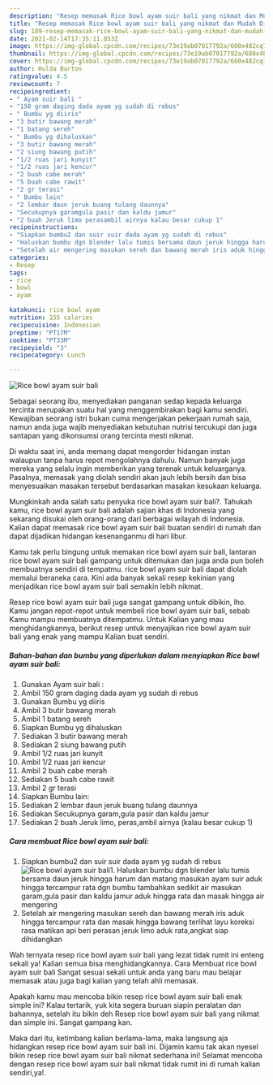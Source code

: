 ```yaml
---
description: "Resep memasak Rice bowl ayam suir bali yang nikmat dan Mudah Dibuat"
title: "Resep memasak Rice bowl ayam suir bali yang nikmat dan Mudah Dibuat"
slug: 189-resep-memasak-rice-bowl-ayam-suir-bali-yang-nikmat-dan-mudah-dibuat
date: 2021-02-14T17:35:11.853Z
image: https://img-global.cpcdn.com/recipes/73e19ab07017792a/680x482cq70/rice-bowl-ayam-suir-bali-foto-resep-utama.jpg
thumbnail: https://img-global.cpcdn.com/recipes/73e19ab07017792a/680x482cq70/rice-bowl-ayam-suir-bali-foto-resep-utama.jpg
cover: https://img-global.cpcdn.com/recipes/73e19ab07017792a/680x482cq70/rice-bowl-ayam-suir-bali-foto-resep-utama.jpg
author: Hulda Barton
ratingvalue: 4.5
reviewcount: 7
recipeingredient:
- " Ayam suir bali "
- "150 gram daging dada ayam yg sudah di rebus"
- " Bumbu yg diiris"
- "3 butir bawang merah"
- "1 batang sereh"
- " Bumbu yg dihaluskan"
- "3 butir bawang merah"
- "2 siung bawang putih"
- "1/2 ruas jari kunyit"
- "1/2 ruas jari kencur"
- "2 buah cabe merah"
- "5 buah cabe rawit"
- "2 gr terasi"
- " Bumbu lain"
- "2 lembar daun jeruk buang tulang daunnya"
- "Secukupnya garamgula pasir dan kaldu jamur"
- "2 buah Jeruk limo perasambil airnya kalau besar cukup 1"
recipeinstructions:
- "Siapkan bumbu2 dan suir suir dada ayam yg sudah di rebus"
- "Haluskan bumbu dgn blender lalu tumis bersama daun jeruk hingga harum dan matang masukan ayam suir aduk hingga tercampur rata dgn bumbu tambahkan sedikit air masukan garam,gula pasir dan kaldu jamur aduk hingga rata dan masak hingga air mengering"
- "Setelah air mengering masukan sereh dan bawang merah iris aduk hingga tercampur rata dan masak hingga bawang terlihat layu koreksi rasa matikan api beri perasan jeruk limo aduk rata,angkat siap dihidangkan"
categories:
- Resep
tags:
- rice
- bowl
- ayam

katakunci: rice bowl ayam 
nutrition: 155 calories
recipecuisine: Indonesian
preptime: "PT17M"
cooktime: "PT33M"
recipeyield: "3"
recipecategory: Lunch

---
```



![Rice bowl ayam suir bali](https://img-global.cpcdn.com/recipes/73e19ab07017792a/680x482cq70/rice-bowl-ayam-suir-bali-foto-resep-utama.jpg)

Sebagai seorang ibu, menyediakan panganan sedap kepada keluarga tercinta merupakan suatu hal yang menggembirakan bagi kamu sendiri. Kewajiban seorang istri bukan cuma mengerjakan pekerjaan rumah saja, namun anda juga wajib menyediakan kebutuhan nutrisi tercukupi dan juga santapan yang dikonsumsi orang tercinta mesti nikmat.

Di waktu  saat ini, anda memang dapat mengorder hidangan instan walaupun tanpa harus repot mengolahnya dahulu. Namun banyak juga mereka yang selalu ingin memberikan yang terenak untuk keluarganya. Pasalnya, memasak yang diolah sendiri akan jauh lebih bersih dan bisa menyesuaikan masakan tersebut berdasarkan masakan kesukaan keluarga. 



Mungkinkah anda salah satu penyuka rice bowl ayam suir bali?. Tahukah kamu, rice bowl ayam suir bali adalah sajian khas di Indonesia yang sekarang disukai oleh orang-orang dari berbagai wilayah di Indonesia. Kalian dapat memasak rice bowl ayam suir bali buatan sendiri di rumah dan dapat dijadikan hidangan kesenanganmu di hari libur.

Kamu tak perlu bingung untuk memakan rice bowl ayam suir bali, lantaran rice bowl ayam suir bali gampang untuk ditemukan dan juga anda pun boleh membuatnya sendiri di tempatmu. rice bowl ayam suir bali dapat diolah memalui beraneka cara. Kini ada banyak sekali resep kekinian yang menjadikan rice bowl ayam suir bali semakin lebih nikmat.

Resep rice bowl ayam suir bali juga sangat gampang untuk dibikin, lho. Kamu jangan repot-repot untuk membeli rice bowl ayam suir bali, sebab Kamu mampu membuatnya ditempatmu. Untuk Kalian yang mau menghidangkannya, berikut resep untuk menyajikan rice bowl ayam suir bali yang enak yang mampu Kalian buat sendiri.

<!--inarticleads1-->

##### Bahan-bahan dan bumbu yang diperlukan dalam menyiapkan Rice bowl ayam suir bali:

1. Gunakan  Ayam suir bali :
1. Ambil 150 gram daging dada ayam yg sudah di rebus
1. Gunakan  Bumbu yg diiris
1. Ambil 3 butir bawang merah
1. Ambil 1 batang sereh
1. Siapkan  Bumbu yg dihaluskan
1. Sediakan 3 butir bawang merah
1. Sediakan 2 siung bawang putih
1. Ambil 1/2 ruas jari kunyit
1. Ambil 1/2 ruas jari kencur
1. Ambil 2 buah cabe merah
1. Sediakan 5 buah cabe rawit
1. Ambil 2 gr terasi
1. Siapkan  Bumbu lain:
1. Sediakan 2 lembar daun jeruk buang tulang daunnya
1. Sediakan Secukupnya garam,gula pasir dan kaldu jamur
1. Sediakan 2 buah Jeruk limo, peras,ambil airnya (kalau besar cukup 1)




<!--inarticleads2-->

##### Cara membuat Rice bowl ayam suir bali:

1. Siapkan bumbu2 dan suir suir dada ayam yg sudah di rebus
<img src="https://img-global.cpcdn.com/steps/6e73f366befe3ed4/160x128cq70/rice-bowl-ayam-suir-bali-langkah-memasak-1-foto.jpg" alt="Rice bowl ayam suir bali">1. Haluskan bumbu dgn blender lalu tumis bersama daun jeruk hingga harum dan matang masukan ayam suir aduk hingga tercampur rata dgn bumbu tambahkan sedikit air masukan garam,gula pasir dan kaldu jamur aduk hingga rata dan masak hingga air mengering
1. Setelah air mengering masukan sereh dan bawang merah iris aduk hingga tercampur rata dan masak hingga bawang terlihat layu koreksi rasa matikan api beri perasan jeruk limo aduk rata,angkat siap dihidangkan




Wah ternyata resep rice bowl ayam suir bali yang lezat tidak rumit ini enteng sekali ya! Kalian semua bisa menghidangkannya. Cara Membuat rice bowl ayam suir bali Sangat sesuai sekali untuk anda yang baru mau belajar memasak atau juga bagi kalian yang telah ahli memasak.

Apakah kamu mau mencoba bikin resep rice bowl ayam suir bali enak simple ini? Kalau tertarik, yuk kita segera buruan siapin peralatan dan bahannya, setelah itu bikin deh Resep rice bowl ayam suir bali yang nikmat dan simple ini. Sangat gampang kan. 

Maka dari itu, ketimbang kalian berlama-lama, maka langsung aja hidangkan resep rice bowl ayam suir bali ini. Dijamin kamu tak akan nyesel bikin resep rice bowl ayam suir bali nikmat sederhana ini! Selamat mencoba dengan resep rice bowl ayam suir bali nikmat tidak rumit ini di rumah kalian sendiri,ya!.

